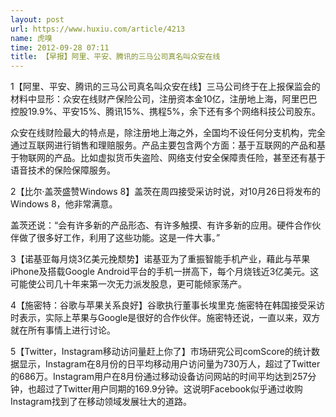 ```yaml
---
layout: post
url: https://www.huxiu.com/article/4213
name: 虎嗅
time: 2012-09-28 07:11
title: 【早报】阿里、平安、腾讯的三马公司真名叫众安在线
---
```

1【阿里、平安、腾讯的三马公司真名叫众安在线】三马公司终于在上报保监会的材料中显形：众安在线财产保险公司，注册资本金10亿，注册地上海，阿里巴巴控股19.9%、平安15%、腾讯15%、携程5%，余下还有多个网络科技公司股东。

众安在线财险最大的特点是，除注册地上海之外，全国均不设任何分支机构，完全通过互联网进行销售和理赔服务。产品主要包含两个方面：基于互联网的产品和基于物联网的产品。比如虚拟货币失盗险、网络支付安全保障责任险，甚至还有基于语音技术的保险保障服务。

2【比尔·盖茨盛赞Windows 8】盖茨在周四接受采访时说，对10月26日将发布的Windows 8，他非常满意。

盖茨还说：“会有许多新的产品形态、有许多触摸、有许多新的应用。硬件合作伙伴做了很多好工作，利用了这些功能。这是一件大事。”

3【诺基亚每月烧3亿美元挽颓势】诺基亚为了重振智能手机产业，藉此与苹果iPhone及搭载Google Android平台的手机一拼高下，每个月烧钱近3亿美元。这可能使公司几十年来第一次无力派发股息，更可能倾家荡产。

4【施密特：谷歌与苹果关系良好】谷歌执行董事长埃里克·施密特在韩国接受采访时表示，实际上苹果与Google是很好的合作伙伴。施密特还说，一直以来，双方就在所有事情上进行讨论。

5【Twitter，Instagram移动访问量赶上你了】市场研究公司comScore的统计数据显示，Instagram在8月份的日平均移动用户访问量为730万人，超过了Twitter的686万。Instagram用户在8月份通过移动设备访问网站的时间平均达到257分钟，也超过了Twitter用户同期的169.9分钟。这说明Facebook似乎通过收购Instagram找到了在移动领域发展壮大的道路。


